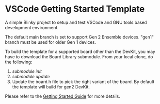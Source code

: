 # VSCode Getting Started Template
A simple Blinky project to setup and test VSCode and GNU tools based development environment.

The default main branch is set to support Gen 2 Ensemble devices. "gen1" branch must be used
for older Gen 1 devices.

To build the template for a supported board other than the DevKit, you may have to download
the Board Library submodule. From your local clone, do the following:
1. *submodule init*
2. *submodule update*
3. Update the board.h file to pick the right variant of the board. By default the template will build for gen2 DevKit.

Please refer to the [Getting Started Guide](https://alifsemi.com/download/AUGD0012) for more details.